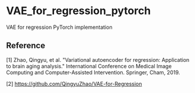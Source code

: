 # VAE_for_regression_pytorch
VAE for regression PyTorch implementation

## Reference
[1] Zhao, Qingyu, et al. "Variational autoencoder for regression: Application to brain aging analysis." International Conference on Medical Image Computing and Computer-Assisted Intervention. Springer, Cham, 2019.

[2] https://github.com/QingyuZhao/VAE-for-Regression

